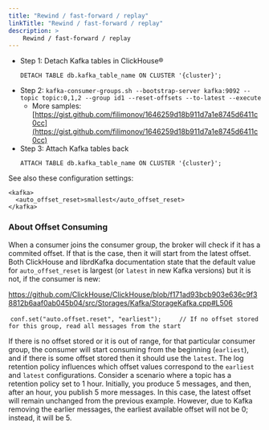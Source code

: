 ```yaml
---
title: "Rewind / fast-forward / replay"
linkTitle: "Rewind / fast-forward / replay"
description: >
    Rewind / fast-forward / replay
---
```

* Step 1: Detach Kafka tables in ClickHouse®
  ```
  DETACH TABLE db.kafka_table_name ON CLUSTER '{cluster}';
  ```
* Step 2: `kafka-consumer-groups.sh --bootstrap-server kafka:9092 --topic topic:0,1,2 --group id1 --reset-offsets --to-latest --execute`
  * More samples: [https://gist.github.com/filimonov/1646259d18b911d7a1e8745d6411c0cc](https://gist.github.com/filimonov/1646259d18b911d7a1e8745d6411c0cc)
* Step 3: Attach Kafka tables back
  ```
  ATTACH TABLE db.kafka_table_name ON CLUSTER '{cluster}';
  ```

See also these configuration settings:

```markup
<kafka>
  <auto_offset_reset>smallest</auto_offset_reset>
</kafka>
```
### About Offset Consuming

When a consumer joins the consumer group, the broker will check if it has a commited offset. If that is the case, then it will start from the latest offset. Both ClickHouse and librdKafka documentation state that the default value for `auto_offset_reset` is largest (or `latest` in new Kafka versions) but it is not, if the consumer is new:

https://github.com/ClickHouse/ClickHouse/blob/f171ad93bcb903e636c9f38812b6aaf0ab045b04/src/Storages/Kafka/StorageKafka.cpp#L506

  `conf.set("auto.offset.reset", "earliest");     // If no offset stored for this group, read all messages from the start`

If there is no offset stored or it is out of range, for that particular consumer group, the consumer will start consuming from the beginning (`earliest`), and if there is some offset stored then it should use the `latest`. 
The log retention policy influences which offset values correspond to the `earliest` and `latest` configurations. Consider a scenario where a topic has a retention policy set to 1 hour. Initially, you produce 5 messages, and then, after an hour, you publish 5 more messages. In this case, the latest offset will remain unchanged from the previous example. However, due to Kafka removing the earlier messages, the earliest available offset will not be 0; instead, it will be 5.
